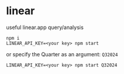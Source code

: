 # linear
useful linear.app query/analysis

```
npm i
LINEAR_API_KEY=<your key> npm start
```

or specify the Quarter as an argument: `Q32024`

```
LINEAR_API_KEY=<your key> npm start Q32024
```
